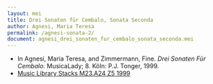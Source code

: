 ```yaml
---
layout: mei
title: Drei Sonaten für Cembalo, Sonata Seconda
author: Agnesi, Maria Teresa
permalink: /agnesi-sonata-2/
document: agnesi_drei_sonaten_fur_cembalo_sonata_seconda.mei
---
```


- In Agnesi, Maria Teresa, and Zimmermann, Fine. *Drei Sonaten Für Cembalo.* MusicaLady; 8. Köln: P.J. Tonger, 1999.  
- <a href="https://tufts-primo.hosted.exlibrisgroup.com/permalink/f/bnf7qa/01TUN_ALMA21102808270003851" target="_blank">Music Library Stacks M23.A24 Z5 1999</a>
